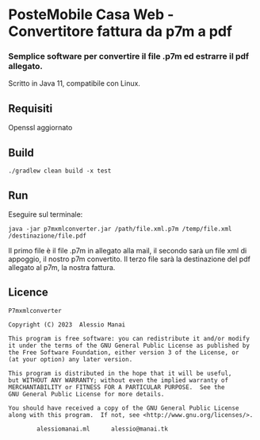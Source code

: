 # PosteMobile Casa Web - Convertitore fattura da p7m a pdf
### Semplice software per convertire il file .p7m ed estrarre il pdf allegato.

Scritto in Java 11, compatibile con Linux.

## Requisiti

Openssl aggiornato

## Build

`./gradlew clean build -x test`

## Run

Eseguire sul terminale:

`java -jar p7mxmlconverter.jar /path/file.xml.p7m /temp/file.xml /destinazione/file.pdf`

Il primo file è il file .p7m in allegato alla mail, il secondo sarà un file xml di appoggio, il nostro p7m convertito.
Il terzo file sarà la destinazione del pdf allegato al p7m, la nostra fattura.

## Licence

	P7mxmlconverter

	Copyright (C) 2023  Alessio Manai

 	This program is free software: you can redistribute it and/or modify
 	it under the terms of the GNU General Public License as published by
 	the Free Software Foundation, either version 3 of the License, or
 	(at your option) any later version.
	
 	This program is distributed in the hope that it will be useful,
	but WITHOUT ANY WARRANTY; without even the implied warranty of
	MERCHANTABILITY or FITNESS FOR A PARTICULAR PURPOSE.  See the
 	GNU General Public License for more details.
	
	You should have received a copy of the GNU General Public License
	along with this program.  If not, see <http://www.gnu.org/licenses/>.

 			alessiomanai.ml      alessio@manai.tk